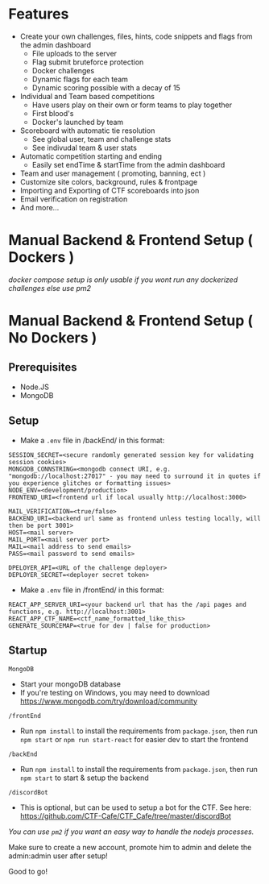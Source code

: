 # Features

- Create your own challenges, files, hints, code snippets and flags from the admin dashboard
  - File uploads to the server
  - Flag submit bruteforce protection
  - Docker challenges
  - Dynamic flags for each team
  - Dynamic scoring possible with a decay of 15
- Individual and Team based competitions
  - Have users play on their own or form teams to play together
  - First blood's
  - Docker's launched by team
- Scoreboard with automatic tie resolution
  - See global user, team and challenge stats
  - See indivudal team & user stats
- Automatic competition starting and ending
  - Easily set endTime & startTime from the admin dashboard
- Team and user management ( promoting, banning, ect )
- Customize site colors, background, rules & frontpage
- Importing and Exporting of CTF scoreboards into json
- Email verification on registration
- And more...

# Manual Backend & Frontend Setup ( Dockers )

*docker compose setup is only usable if you wont run any dockerized challenges else use pm2*

# Manual Backend & Frontend Setup ( No Dockers )

## Prerequisites
- Node.JS
- MongoDB

## Setup
- Make a `.env` file in /backEnd/ in this format:
```
SESSION_SECRET=<secure randomly generated session key for validating session cookies>
MONGODB_CONNSTRING=<mongodb connect URI, e.g. "mongodb://localhost:27017" - you may need to surround it in quotes if you experience glitches or formatting issues>
NODE_ENV=<development/production>
FRONTEND_URI=<frontend url if local usually http://localhost:3000>

MAIL_VERIFICATION=<true/false>
BACKEND_URI=<backend url same as frontend unless testing locally, will then be port 3001>
HOST=<mail server>
MAIL_PORT=<mail server port>
MAIL=<mail address to send emails>
PASS=<mail password to send emails>

DPELOYER_API=<URL of the challenge deployer>
DEPLOYER_SECRET=<deployer secret token>
```

- Make a `.env` file in /frontEnd/ in this format:
```
REACT_APP_SERVER_URI=<your backend url that has the /api pages and functions, e.g. http://localhost:3001>
REACT_APP_CTF_NAME=<ctf_name_formatted_like_this>
GENERATE_SOURCEMAP=<true for dev | false for production>
```

## Startup

`MongoDB`
- Start your mongoDB database
- If you're testing on Windows, you may need to download https://www.mongodb.com/try/download/community

`/frontEnd`
- Run `npm install` to install the requirements from `package.json`, then run `npm start` or `npm run start-react` for easier dev to start the frontend

`/backEnd`
- Run `npm install` to install the requirements from `package.json`, then run `npm start` to start & setup the backend

`/discordBot`
- This is optional, but can be used to setup a bot for the CTF. See here: https://github.com/CTF-Cafe/CTF_Cafe/tree/master/discordBot

*You can use `pm2` if you want an easy way to handle the nodejs processes.*

Make sure to create a new account, promote him to admin and delete the admin:admin user after setup!

Good to go!
